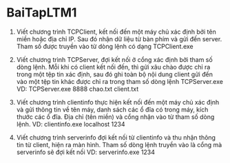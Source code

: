 # BaiTapLTM1

1. Viết chương trình TCPClient, kết nối đến một máy chủ xác định bởi tên miền hoặc địa chỉ IP. Sau đó nhận dữ liệu từ bàn phím và gửi đến server. Tham số được truyền vào từ dòng lệnh có dạng TCPClient.exe 

2. Viết chương trình TCPServer, đợi kết nối ở cổng xác định bởi tham số dòng lệnh. Mỗi khi có client kết nối đến, thì gửi xâu chào được chỉ ra trong một tệp tin xác định, sau đó ghi toàn bộ nội dung client gửi đến vào một tệp tin khác được chỉ ra trong tham số dòng lệnh TCPServer.exe VD: TCPServer.exe 8888 chao.txt client.txt

3. Viết chương trình clientinfo thực hiện kết nối đến một máy chủ xác định và gửi thông tin về tên máy, danh sách các ổ đĩa có trong máy, kích thước các ổ đĩa. Địa chỉ (tên miền) và cổng nhận vào từ tham số dòng lệnh. VD: clientinfo.exe localhost 1234 

4. Viết chương trình serverinfo đợi kết nối từ clientinfo và thu nhận thông tin từ client, hiện ra màn hình. Tham số dòng lệnh truyền vào là cổng mà serverinfo sẽ đợi kết nối VD: serverinfo.exe 1234
